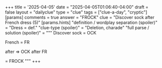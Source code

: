 +++
title = '2025-04-05'
date = "2025-04-05T01:06:40-04:00"
draft = false
layout = "dailyclue"
type = "clue"
tags = ["clue-a-day", "cryptic"]
[params]
  comments = true
  answer = "FROCK"
  clue = "Discover sock after French dress (5)"
  [params.hints]
    "definition / wordplay separation (spoiler)" = "Dress = def."
    "clue-type (spoiler)" = "Deletion, charade"
    "full parse / solution (spoiler)" = """
Discover sock = OCK

French = FR

after => OCK after FR

= FROCK
    """
+++